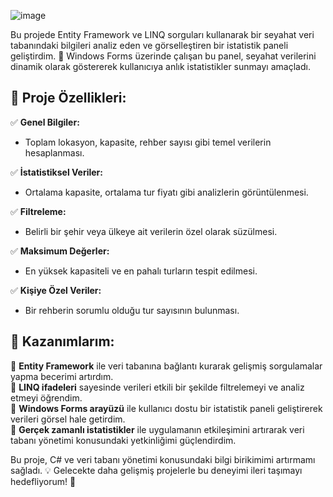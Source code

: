 ![image](https://github.com/user-attachments/assets/0e309938-078b-4247-9108-c83427991bd4)


Bu projede Entity Framework ve LINQ sorguları kullanarak bir seyahat veri tabanındaki bilgileri analiz eden ve görselleştiren bir istatistik paneli geliştirdim. 🚀 Windows Forms üzerinde çalışan bu panel, seyahat verilerini dinamik olarak göstererek kullanıcıya anlık istatistikler sunmayı amaçladı.

## 📌 Proje Özellikleri:
✅ **Genel Bilgiler:**  
- Toplam lokasyon, kapasite, rehber sayısı gibi temel verilerin hesaplanması.  

✅ **İstatistiksel Veriler:**  
- Ortalama kapasite, ortalama tur fiyatı gibi analizlerin görüntülenmesi.  

✅ **Filtreleme:**  
- Belirli bir şehir veya ülkeye ait verilerin özel olarak süzülmesi.  

✅ **Maksimum Değerler:**  
- En yüksek kapasiteli ve en pahalı turların tespit edilmesi.  

✅ **Kişiye Özel Veriler:**  
- Bir rehberin sorumlu olduğu tur sayısının bulunması.  

## 🎯 Kazanımlarım:

📌 **Entity Framework** ile veri tabanına bağlantı kurarak gelişmiş sorgulamalar yapma becerimi artırdım.  
📌 **LINQ ifadeleri** sayesinde verileri etkili bir şekilde filtrelemeyi ve analiz etmeyi öğrendim.  
📌 **Windows Forms arayüzü** ile kullanıcı dostu bir istatistik paneli geliştirerek verileri görsel hale getirdim.  
📌 **Gerçek zamanlı istatistikler** ile uygulamanın etkileşimini artırarak veri tabanı yönetimi konusundaki yetkinliğimi güçlendirdim.  


Bu proje, C# ve veri tabanı yönetimi konusundaki bilgi birikimimi artırmamı sağladı. 💡 Gelecekte daha gelişmiş projelerle bu deneyimi ileri taşımayı hedefliyorum! 🚀
